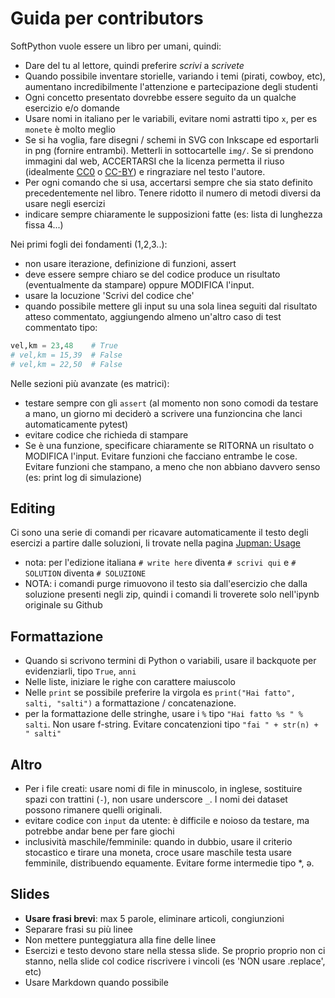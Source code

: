 # Guida per contributors


SoftPython vuole essere un libro per umani, quindi:

- Dare del tu al lettore, quindi preferire _scrivi_ a _scrivete_ 
- Quando possibile inventare storielle, variando i temi (pirati, cowboy, etc), aumentano incredibilmente l'attenzione e partecipazione degli studenti
- Ogni concetto presentato dovrebbe essere seguito da un qualche esercizio e/o domande
- Usare nomi in italiano per le variabili, evitare nomi astratti tipo `x`, per es `monete` è molto meglio
- Se si ha voglia, fare disegni / schemi in SVG con Inkscape ed esportarli in png (fornire entrambi). Metterli in sottocartelle `img/`. Se si prendono immagini dal web, ACCERTARSI che la licenza permetta il riuso (idealmente [CC0](https://creativecommons.org/share-your-work/public-domain/cc0/) o [CC-BY](https://creativecommons.org/licenses/by/2.0/)) e ringraziare nel testo l'autore.
- Per ogni comando che si usa, accertarsi sempre che sia stato definito precedentemente nel libro. Tenere ridotto il numero di metodi diversi da usare negli esercizi
- indicare sempre chiaramente le supposizioni fatte (es:  lista di lunghezza fissa 4...)

Nei primi fogli dei fondamenti (1,2,3..):

- non usare iterazione, definizione di funzioni, assert
- deve essere sempre chiaro se del codice produce un risultato (eventualmente da stampare) oppure MODIFICA l'input. 
- usare la locuzione 'Scrivi del codice che'
- quando possibile mettere gli input su una sola linea seguiti dal risultato atteso commentato, aggiungendo  almeno un'altro caso di test commentato tipo:

```python
vel,km = 23,48    # True
# vel,km = 15,39  # False
# vel,km = 22,50  # False
```

Nelle sezioni più avanzate (es matrici):

- testare sempre con gli `assert` (al momento non sono comodi da testare a mano, un giorno mi deciderò a scrivere una funzioncina che lanci automaticamente pytest)
- evitare codice che richieda di stampare
- Se è una funzione, specificare chiaramente se RITORNA un risultato o MODIFICA l'input.  Evitare funzioni che facciano entrambe le cose. Evitare funzioni che stampano, a meno che non abbiano davvero senso (es: print log di simulazione)

## Editing

Ci sono una serie di comandi per ricavare automaticamente il testo degli esercizi a partire dalle soluzioni, li trovate nella pagina [Jupman: Usage](https://jupman.softpython.org/en/latest/usage.html#Solution-tags) 

- nota: per l'edizione italiana `# write here` diventa  `# scrivi qui` e `# SOLUTION` diventa `# SOLUZIONE`
- NOTA: i comandi purge rimuovono il testo sia dall'esercizio che dalla soluzione presenti negli zip, quindi i comandi li 
troverete solo nell'ipynb originale su Github


## Formattazione

- Quando si scrivono termini di Python o variabili, usare il backquote per evidenziarli, tipo `True`, `anni`
- Nelle liste, iniziare le righe con carattere maiuscolo
- Nelle `print` se possibile preferire la virgola  es `print("Hai fatto", salti, "salti")` a formattazione / concatenazione.
- per la formattazione delle stringhe, usare i `%` tipo `"Hai fatto %s " % salti`. Non usare f-string. Evitare concatenzioni tipo `"fai " + str(n) + " salti"`

## Altro

- Per i file creati: usare nomi di file in minuscolo, in inglese, sostituire spazi con trattini (`-`), non usare underscore `_`. I nomi dei dataset possono rimanere quelli originali.
- evitare codice con `input` da utente: è difficile e noioso da testare, ma potrebbe andar bene per fare giochi
- inclusività maschile/femminile: quando in dubbio, usare il criterio stocastico e tirare una moneta, croce usare maschile testa usare femminile, distribuendo equamente. Evitare forme intermedie tipo *, ə.

## Slides

- **Usare frasi brevi**: max 5 parole, eliminare articoli, congiunzioni
- Separare frasi su più linee
- Non mettere punteggiatura alla fine delle linee
- Esercizi e testo devono stare nella stessa slide. Se proprio proprio non ci stanno, nella slide col codice riscrivere i vincoli (es 'NON usare .replace', etc)
- Usare Markdown quando possibile